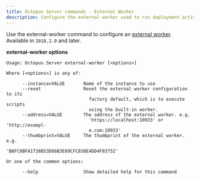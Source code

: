 ```yaml
---
title: Octopus Server commands - External Worker
description: Configure the external worker used to run deployment actions and scripts on the Octopus Server
---
```


Use the external-worker command to configure an [external worker](/docs/administration/workers#external-worker). Available in `2018.2.0` and later.

**external-worker options**

```text
Usage: Octopus.Server external-worker [<options>]

Where [<options>] is any of:

      --instance=VALUE       Name of the instance to use
      --reset                Reset the external worker configuration to its
                               factory default, which is to execute scripts
                               using the built-in worker.
      --address=VALUE        The address of the external worker. e.g.
                               'https://localhost:10933' or 'http://exampl-
                               e.com:10933'
      --thumbprint=VALUE     The thumbprint of the external worker. e.g.
                               'B8FC0BFA1726B53D66B3E89CFC830E4DD4F83752'

Or one of the common options:

      --help                 Show detailed help for this command
```
